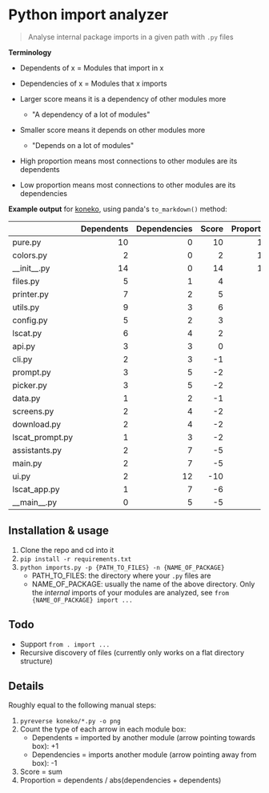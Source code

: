 # Python import analyzer

> Analyse internal package imports in a given path with `.py` files

**Terminology**
* Dependents of x = Modules that import in x
* Dependencies of x = Modules that x imports

* Larger score means it is a dependency of other modules more
    * "A dependency of a lot of modules"
* Smaller score means it depends on other modules more
    * "Depends on a lot of modules"
* High proportion means most connections to other modules are its dependents
* Low proportion means most connections to other modules are its dependencies

**Example output** for [koneko](https://github.com/twenty5151/koneko), using panda's `to_markdown()` method:

|                 |   Dependents |   Dependencies |   Score |   Proportion |
|:----------------|-------------:|---------------:|--------:|-------------:|
| pure.py         |           10 |              0 |      10 |          100 |
| colors.py       |            2 |              0 |       2 |          100 |
| \_\_init\_\_.py |           14 |              0 |      14 |          100 |
| files.py        |            5 |              1 |       4 |           83 |
| printer.py      |            7 |              2 |       5 |           78 |
| utils.py        |            9 |              3 |       6 |           75 |
| config.py       |            5 |              2 |       3 |           71 |
| lscat.py        |            6 |              4 |       2 |           60 |
| api.py          |            3 |              3 |       0 |           50 |
| cli.py          |            2 |              3 |      -1 |           40 |
| prompt.py       |            3 |              5 |      -2 |           38 |
| picker.py       |            3 |              5 |      -2 |           38 |
| data.py         |            1 |              2 |      -1 |           33 |
| screens.py      |            2 |              4 |      -2 |           33 |
| download.py     |            2 |              4 |      -2 |           33 |
| lscat_prompt.py |            1 |              3 |      -2 |           25 |
| assistants.py   |            2 |              7 |      -5 |           22 |
| main.py         |            2 |              7 |      -5 |           22 |
| ui.py           |            2 |             12 |     -10 |           14 |
| lscat_app.py    |            1 |              7 |      -6 |           12 |
| \_\_main\_\_.py |            0 |              5 |      -5 |            0 |


## Installation & usage

1. Clone the repo and cd into it
2. `pip install -r requirements.txt`
3. `python imports.py -p {PATH_TO_FILES} -n {NAME_OF_PACKAGE}`
    * PATH_TO_FILES: the directory where your `.py` files are
    * NAME_OF_PACKAGE: usually the name of the above directory. Only the *internal* imports of your modules are analyzed, see `from {NAME_OF_PACKAGE} import ...`

## Todo

* Support `from . import ...`
* Recursive discovery of files (currently only works on a flat directory structure)

## Details

Roughly equal to the following manual steps:

1. `pyreverse koneko/*.py -o png`
2. Count the type of each arrow in each module box:
    * Dependents = imported by another module (arrow pointing towards box): +1
    * Dependencies = imports another module (arrow pointing away from box): -1
3. Score = sum
5. Proportion = dependents / abs(dependencies + dependents)
